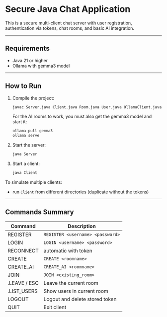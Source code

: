 # Secure Java Chat Application

This is a secure multi-client chat server with user registration, authentication via tokens, chat rooms, and basic AI integration.

---

## Requirements

- Java 21 or higher
- Ollama with gemma3 model

---

## How to Run

1. Compile the project:
   ```bash
   javac Server.java Client.java Room.java User.java OllamaClient.java AIRoom.java
   ```
   For the AI rooms to work, you must also get the gemma3 model and start it:
   ```bash
   ollama pull gemma3
   ollama serve
   ```

2. Start the server:
   ```bash
   java Server
   ```

3. Start a client:
   ```bash
   java Client
   ```

To simulate multiple clients:
- run `Client` from different directories (duplicate without the tokens)


---

## Commands Summary

| Command         | Description                                |
|-----------------|--------------------------------------------|
| REGISTER        | `REGISTER <username> <password>`          |
| LOGIN           | `LOGIN <username> <password>`             |
| RECONNECT       | automatic with token                      |
| CREATE          | `CREATE <roomname>`                       |
| CREATE_AI       | `CREATE_AI <roomname>`                    |
| JOIN            | `JOIN <existing_room>`                    |
| .LEAVE / ESC    | Leave the current room                    |
| .LIST_USERS     | Show users in current room                |
| LOGOUT          | Logout and delete stored token            |
| QUIT            | Exit client                               |
